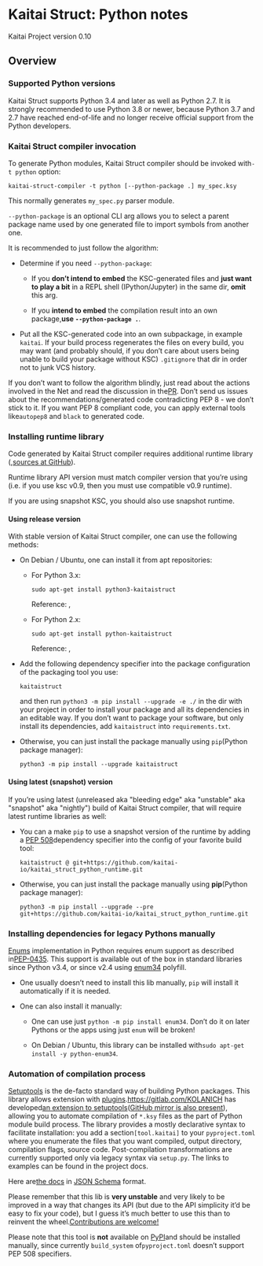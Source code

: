 Kaitai Struct: Python notes
==========

Kaitai Project
version 0.10

Overview
----------

### Supported Python versions ###

Kaitai Struct supports Python 3.4 and later as well as Python 2.7.
It is strongly recommended to use Python 3.8 or newer,
because Python 3.7 and 2.7 have reached end-of-life
and no longer receive official support from the Python developers.

### Kaitai Struct compiler invocation ###

To generate Python modules, Kaitai Struct compiler should be invoked with`-t python` option:

```
kaitai-struct-compiler -t python [--python-package .] my_spec.ksy
```

This normally generates `my_spec.py` parser module.

`--python-package` is an optional CLI arg allows you to select a parent package
name used by one generated file to import symbols from another one.

It is recommended to just follow the algorithm:

* Determine if you need `--python-package`:

  * If you **don’t intend to embed** the KSC-generated files and **just want to
    play a bit** in a REPL shell (IPython/Jupyter) in the same dir, **omit** this arg.

  * If you **intend to embed** the compilation result into an own package,**use `--python-package .`**.

* Put all the KSC-generated code into an own subpackage, in example `kaitai`.
  If your build process regenerates the files on every build, you may want
  (and probably should, if you don’t care about users being unable to build your
  package without KSC) `.gitignore` that dir in order not to junk VCS history.

If you don’t want to follow the algorithm blindly, just read about the actions
involved in the Net and read the discussion in the[PR](https://github.com/kaitai-io/kaitai_struct_doc/pull/32#pullrequestreview-459665339).
Don’t send us issues about the recommendations/generated code contradicting PEP 8 -
we don’t stick to it. If you want PEP 8 compliant code, you can apply external tools like`autopep8` and `black` to generated code.

### Installing runtime library ###

Code generated by Kaitai Struct compiler requires additional runtime
library ([](https://pypi.org/project/kaitaistruct/),[sources at GitHub](https://github.com/kaitai-io/kaitai_struct_python_runtime)).

Runtime library API version must match compiler version that you’re using
(i.e. if you use ksc v0.9, then you must use compatible v0.9 runtime).

If you are using snapshot KSC, you should also use snapshot runtime.

#### Using release version ####

With stable version of Kaitai Struct compiler, one can use the following
methods:

* On Debian / Ubuntu, one can install it from apt repositories:

  * For Python 3.x:

    ```
    sudo apt-get install python3-kaitaistruct
    ```

    Reference: [](https://packages.debian.org/unstable/python3-kaitaistruct), [](https://packages.ubuntu.com/jammy/python3-kaitaistruct)

  * For Python 2.x:

    ```
    sudo apt-get install python-kaitaistruct
    ```

    Reference: [](https://packages.debian.org/buster/python-kaitaistruct), [](https://packages.ubuntu.com/bionic/python-kaitaistruct)

* Add the following dependency specifier into the package configuration
  of the packaging tool you use:

  ```
  kaitaistruct
  ```

  and then run `python3 -m pip install --upgrade -e ./` in the dir with your project
  in order to install your package and all its dependencies in
  an editable way. If you don’t want to package your software,
  but only install its dependencies, add `kaitaistruct` into `requirements.txt`.

* Otherwise, you can just install the package manually using `pip`(Python package manager):

  ```
  python3 -m pip install --upgrade kaitaistruct
  ```

#### Using latest (snapshot) version ####

If you’re using latest (unreleased aka "bleeding edge" aka "unstable"
aka "snapshot" aka "nightly") build of Kaitai Struct compiler, that will
require latest runtime libraries as well:

* You can a make `pip` to use a snapshot version of the runtime by
  adding a [PEP 508](https://www.python.org/dev/peps/pep-0508/)dependency specifier into the config of your favorite build tool:

  ```
  kaitaistruct @ git+https://github.com/kaitai-io/kaitai_struct_python_runtime.git
  ```

* Otherwise, you can just install the package manually using **pip**(Python package manager):

  ```
  python3 -m pip install --upgrade --pre git+https://github.com/kaitai-io/kaitai_struct_python_runtime.git
  ```

### Installing dependencies for legacy Pythons manually ###

[Enums](user_guide.html#enums) implementation in Python requires
enum support as described in[PEP-0435](https://www.python.org/dev/peps/pep-0435/). This support is
available out of the box in standard libraries since Python v3.4, or
since v2.4 using [enum34](https://pypi.org/project/enum34/) polyfill.

* One usually doesn’t need to install this lib manually, `pip` will install it
  automatically if it is needed.

* One can also install it manually:

  * One can use just `python -m pip install enum34`. Don’t do it on
    later Pythons or the apps using just `enum` will be broken!

  * On Debian / Ubuntu, this library can be installed with`sudo apt-get install -y python-enum34`.

### Automation of compilation process ###

[Setuptools](https://setuptools.readthedocs.io/en/latest/) is the de-facto
standard way of building Python packages. This library allows extension
with [plugins](https://setuptools.readthedocs.io/en/latest/setuptools.html#extending-and-reusing-setuptools).<https://gitlab.com/KOLANICH> has developed[an extension to setuptools](https://gitlab.com/kaitaiStructCompile.py/kaitaiStructCompile.setuptools)([GitHub mirror is also present](https://github.com/kaitaiStructCompile/kaitaiStructCompile.setuptools)),
allowing you to automate compilation of `*.ksy` files as the
part of Python module build process. The library provides a mostly
declarative syntax to facilitate installation: you add a section`[tool.kaitai]` to your `pyproject.toml` where you enumerate the files that you want
compiled, output directory, compilation flags, source code.
Post-compilation transformations are currently supported only via legacy syntax via `setup.py`. The links to examples can be found in the project docs.

Here are[the docs](https://gitlab.com/kaitaiStructCompile.py/kaitaiStructCompile.schemas/blob/master/kaitaiStructCompile/schemas/schemas/config.schema.json) in [JSON Schema](https://json-schema.org/specification.html) format.

Please remember that this lib is **very unstable** and very likely to be
improved in a way that changes its API (but due to the API simplicity it’d be
easy to fix your code), but I guess it’s much better to use this than to
reinvent the wheel.[Contributions are welcome!](https://gitlab.com/kaitaiStructCompile.py/kaitaiStructCompile.py/issues)

Please note that this tool is **not** available on [PyPI](https://pypi.python.org)and should be installed manually, since currently `build_system` of`pyproject.toml` doesn’t support PEP 508 specifiers.
